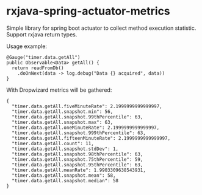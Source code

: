 # rxjava-spring-actuator-metrics
Simple library for spring boot actuator to collect method execution statistic. Support rxjava return types.

Usage example:
```
@Gauge("timer.data.getAll")
public Observable<Data> getAll() {
  return readFromDb()
    .doOnNext(data -> log.debug("Data {} acquired", data))
}
```

With Dropwizard metrics will be gathered:
```
{
  "timer.data.getAll.fiveMinuteRate": 2.1999999999999997,
  "timer.data.getAll.snapshot.min": 56,
  "timer.data.getAll.snapshot.99thPercentile": 63,
  "timer.data.getAll.snapshot.max": 63,
  "timer.data.getAll.oneMinuteRate": 2.1999999999999997,
  "timer.data.getAll.snapshot.999thPercentile": 63,
  "timer.data.getAll.fifteenMinuteRate": 2.1999999999999997,
  "timer.data.getAll.count": 11,
  "timer.data.getAll.snapshot.stdDev": 1,
  "timer.data.getAll.snapshot.98thPercentile": 63,
  "timer.data.getAll.snapshot.75thPercentile": 59,
  "timer.data.getAll.snapshot.95thPercentile": 63,
  "timer.data.getAll.meanRate": 1.9903309638543931,
  "timer.data.getAll.snapshot.mean": 58,
  "timer.data.getAll.snapshot.median": 58
}
```
